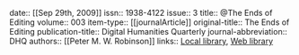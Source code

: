 date:: [[Sep 29th, 2009]]
issn:: 1938-4122
issue:: 3
title:: @The Ends of Editing
volume:: 003
item-type:: [[journalArticle]]
original-title:: The Ends of Editing
publication-title:: Digital Humanities Quarterly
journal-abbreviation:: DHQ
authors:: [[Peter M. W. Robinson]]
links:: [Local library](zotero://select/groups/2386895/items/GPRPQ3PZ), [Web library](https://www.zotero.org/groups/2386895/items/GPRPQ3PZ)
